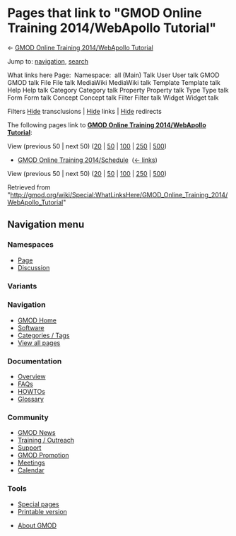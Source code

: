 <div id="mw-page-base" class="noprint">

</div>

<div id="mw-head-base" class="noprint">

</div>

<div id="content" class="mw-body" role="main">

<span id="top"></span>

<div id="mw-js-message" style="display:none;">

</div>



# <span dir="auto">Pages that link to "GMOD Online Training 2014/WebApollo Tutorial"</span>

<div id="bodyContent">

<div id="contentSub">

← [GMOD Online Training 2014/WebApollo
Tutorial](/wiki/GMOD_Online_Training_2014/WebApollo_Tutorial "GMOD Online Training 2014/WebApollo Tutorial")

</div>

<div id="jump-to-nav" class="mw-jump">

Jump to: [navigation](#mw-navigation), [search](#p-search)

</div>

<div id="mw-content-text">

What links here Page:  Namespace:  all (Main) Talk User User talk GMOD
GMOD talk File File talk MediaWiki MediaWiki talk Template Template talk
Help Help talk Category Category talk Property Property talk Type Type
talk Form Form talk Concept Concept talk Filter Filter talk Widget
Widget talk

Filters
[Hide](/mediawiki/index.php?title=Special:WhatLinksHere/GMOD_Online_Training_2014/WebApollo_Tutorial&hidetrans=1 "Special:WhatLinksHere/GMOD Online Training 2014/WebApollo Tutorial")
transclusions \|
[Hide](/mediawiki/index.php?title=Special:WhatLinksHere/GMOD_Online_Training_2014/WebApollo_Tutorial&hidelinks=1 "Special:WhatLinksHere/GMOD Online Training 2014/WebApollo Tutorial")
links \|
[Hide](/mediawiki/index.php?title=Special:WhatLinksHere/GMOD_Online_Training_2014/WebApollo_Tutorial&hideredirs=1 "Special:WhatLinksHere/GMOD Online Training 2014/WebApollo Tutorial")
redirects

The following pages link to **[GMOD Online Training 2014/WebApollo
Tutorial](/wiki/GMOD_Online_Training_2014/WebApollo_Tutorial "GMOD Online Training 2014/WebApollo Tutorial")**:

View (previous 50 \| next 50)
([20](/mediawiki/index.php?title=Special:WhatLinksHere/GMOD_Online_Training_2014/WebApollo_Tutorial&limit=20 "Special:WhatLinksHere/GMOD Online Training 2014/WebApollo Tutorial")
\|
[50](/mediawiki/index.php?title=Special:WhatLinksHere/GMOD_Online_Training_2014/WebApollo_Tutorial&limit=50 "Special:WhatLinksHere/GMOD Online Training 2014/WebApollo Tutorial")
\|
[100](/mediawiki/index.php?title=Special:WhatLinksHere/GMOD_Online_Training_2014/WebApollo_Tutorial&limit=100 "Special:WhatLinksHere/GMOD Online Training 2014/WebApollo Tutorial")
\|
[250](/mediawiki/index.php?title=Special:WhatLinksHere/GMOD_Online_Training_2014/WebApollo_Tutorial&limit=250 "Special:WhatLinksHere/GMOD Online Training 2014/WebApollo Tutorial")
\|
[500](/mediawiki/index.php?title=Special:WhatLinksHere/GMOD_Online_Training_2014/WebApollo_Tutorial&limit=500 "Special:WhatLinksHere/GMOD Online Training 2014/WebApollo Tutorial"))

- [GMOD Online Training
  2014/Schedule](/wiki/GMOD_Online_Training_2014/Schedule "GMOD Online Training 2014/Schedule")
  ‎ <span class="mw-whatlinkshere-tools">([←
  links](/mediawiki/index.php?title=Special:WhatLinksHere&target=GMOD+Online+Training+2014%2FSchedule "Special:WhatLinksHere"))</span>

View (previous 50 \| next 50)
([20](/mediawiki/index.php?title=Special:WhatLinksHere/GMOD_Online_Training_2014/WebApollo_Tutorial&limit=20 "Special:WhatLinksHere/GMOD Online Training 2014/WebApollo Tutorial")
\|
[50](/mediawiki/index.php?title=Special:WhatLinksHere/GMOD_Online_Training_2014/WebApollo_Tutorial&limit=50 "Special:WhatLinksHere/GMOD Online Training 2014/WebApollo Tutorial")
\|
[100](/mediawiki/index.php?title=Special:WhatLinksHere/GMOD_Online_Training_2014/WebApollo_Tutorial&limit=100 "Special:WhatLinksHere/GMOD Online Training 2014/WebApollo Tutorial")
\|
[250](/mediawiki/index.php?title=Special:WhatLinksHere/GMOD_Online_Training_2014/WebApollo_Tutorial&limit=250 "Special:WhatLinksHere/GMOD Online Training 2014/WebApollo Tutorial")
\|
[500](/mediawiki/index.php?title=Special:WhatLinksHere/GMOD_Online_Training_2014/WebApollo_Tutorial&limit=500 "Special:WhatLinksHere/GMOD Online Training 2014/WebApollo Tutorial"))

</div>

<div class="printfooter">

Retrieved from
"<http://gmod.org/wiki/Special:WhatLinksHere/GMOD_Online_Training_2014/WebApollo_Tutorial>"

</div>

<div id="catlinks" class="catlinks catlinks-allhidden">

</div>

<div class="visualClear">

</div>

</div>

</div>

<div id="mw-navigation">

## Navigation menu

<div id="mw-head">



<div id="left-navigation">

<div id="p-namespaces" class="vectorTabs" role="navigation"
aria-labelledby="p-namespaces-label">

### Namespaces

- <span id="ca-nstab-main"><a href="/wiki/GMOD_Online_Training_2014/WebApollo_Tutorial"
  accesskey="c" title="View the content page [c]">Page</a></span>
- <span id="ca-talk"><a
  href="/mediawiki/index.php?title=Talk:GMOD_Online_Training_2014/WebApollo_Tutorial&amp;action=edit&amp;redlink=1"
  accesskey="t"
  title="Discussion about the content page [t]">Discussion</a></span>

</div>

<div id="p-variants" class="vectorMenu emptyPortlet" role="navigation"
aria-labelledby="p-variants-label">

### 

### Variants[](#)

<div class="menu">

</div>

</div>

</div>





</div>

</div>

</div>

<div id="mw-panel">

<div id="p-logo" role="banner">

<a href="/wiki/Main_Page"
style="background-image: url(http://gmod.org/images/GMOD-cogs.png);"
title="Visit the main page"></a>

</div>

<div id="p-Navigation" class="portal" role="navigation"
aria-labelledby="p-Navigation-label">

### Navigation

<div class="body">

- <span id="n-GMOD-Home">[GMOD Home](/wiki/Main_Page)</span>
- <span id="n-Software">[Software](/wiki/GMOD_Components)</span>
- <span id="n-Categories-.2F-Tags">[Categories /
  Tags](/wiki/Categories)</span>
- <span id="n-View-all-pages">[View all
  pages](/wiki/Special:AllPages)</span>

</div>

</div>

<div id="p-Documentation" class="portal" role="navigation"
aria-labelledby="p-Documentation-label">

### Documentation

<div class="body">

- <span id="n-Overview">[Overview](/wiki/Overview)</span>
- <span id="n-FAQs">[FAQs](/wiki/Category:FAQ)</span>
- <span id="n-HOWTOs">[HOWTOs](/wiki/Category:HOWTO)</span>
- <span id="n-Glossary">[Glossary](/wiki/Glossary)</span>

</div>

</div>

<div id="p-Community" class="portal" role="navigation"
aria-labelledby="p-Community-label">

### Community

<div class="body">

- <span id="n-GMOD-News">[GMOD News](/wiki/GMOD_News)</span>
- <span id="n-Training-.2F-Outreach">[Training /
  Outreach](/wiki/Training_and_Outreach)</span>
- <span id="n-Support">[Support](/wiki/Support)</span>
- <span id="n-GMOD-Promotion">[GMOD
  Promotion](/wiki/GMOD_Promotion)</span>
- <span id="n-Meetings">[Meetings](/wiki/Meetings)</span>
- <span id="n-Calendar">[Calendar](/wiki/Calendar)</span>

</div>

</div>

<div id="p-tb" class="portal" role="navigation"
aria-labelledby="p-tb-label">

### Tools

<div class="body">

- <span id="t-specialpages"><a href="/wiki/Special:SpecialPages" accesskey="q"
  title="A list of all special pages [q]">Special pages</a></span>
- <span id="t-print"><a
  href="/mediawiki/index.php?title=Special:WhatLinksHere/GMOD_Online_Training_2014/WebApollo_Tutorial&amp;printable=yes"
  rel="alternate" accesskey="p"
  title="Printable version of this page [p]">Printable version</a></span>

</div>

</div>

</div>

</div>

<div id="footer" role="contentinfo">

- <span id="footer-places-about">[About
  GMOD](/wiki/GMOD:About "GMOD:About")</span>

<!-- -->






</div>
